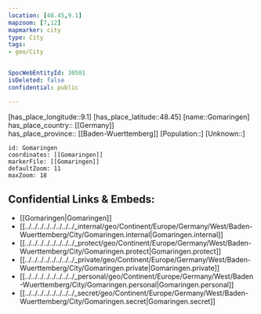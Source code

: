 ```yaml
---
location: [48.45,9.1] 
mapzoom: [7,12] 
mapmarker: city 
type: City
tags:
- geo/City


SpocWebEntityId: 30501
isDeleted: false
confidential: public

---
```

[has_place_longitude::9.1] 
[has_place_latitude::48.45] 
[name::Gomaringen] 
has_place_country:: [[Germany]]  
has_place_province:: [[Baden-Wuerttemberg]] 
[Population::] 
[Unknown::] 


```leaflet
id: Gomaringen
coordinates: [[Gomaringen]] 
markerFile: [[Gomaringen]] 
defaultZoom: 11 
maxZoom: 18
```


## Confidential Links & Embeds: 
- [[Gomaringen|Gomaringen]]  
- [[../../../../../../../../_internal/geo/Continent/Europe/Germany/West/Baden-Wuerttemberg/City/Gomaringen.internal|Gomaringen.internal]] 
- [[../../../../../../../../_protect/geo/Continent/Europe/Germany/West/Baden-Wuerttemberg/City/Gomaringen.protect|Gomaringen.protect]] 
- [[../../../../../../../../_private/geo/Continent/Europe/Germany/West/Baden-Wuerttemberg/City/Gomaringen.private|Gomaringen.private]] 
- [[../../../../../../../../_personal/geo/Continent/Europe/Germany/West/Baden-Wuerttemberg/City/Gomaringen.personal|Gomaringen.personal]] 
- [[../../../../../../../../_secret/geo/Continent/Europe/Germany/West/Baden-Wuerttemberg/City/Gomaringen.secret|Gomaringen.secret]] 
